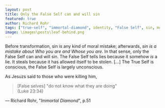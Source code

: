 ```yaml
---
layout: post
title: Only the False Self can and will sin
featured: true
author: Richard Rohr
tags: ["true-self", "immortal-diamond", identity, "False Self", sin, morality, mistakes, lies, consciousness, unconsciousness, spirituality]
image: \images\posts\leaf-behind.png
---
```


Before transformation, sin is any kind of moral mistake; afterwards, _sin is a mistake about Who you are and Whose you are._ In that sense, only the False Self can and will sin. The False Self tells lies because it somehow _is_ a lie. It steals because it has allowed itself to be stolen. [...] The True Self is conscious, the False Self is largely unconscious.

As Jesuzs said to those who were killing him, 
>[False selves] "do not know what they are doing"  
>(Luke 23:34)


― Richard Rohr, "_Immortal Diamond_", p.51